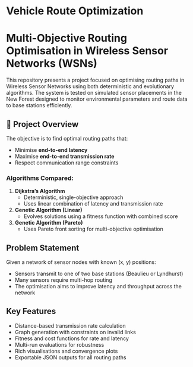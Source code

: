 # Vehicle Route Optimization
# Multi-Objective Routing Optimisation in Wireless Sensor Networks (WSNs)

This repository presents a project focused on optimising routing paths in Wireless Sensor Networks using both deterministic and evolutionary algorithms. The system is tested on simulated sensor placements in the New Forest designed to monitor environmental parameters and route data to base stations efficiently.

## 📘 Project Overview

The objective is to find optimal routing paths that:
- Minimise **end-to-end latency**
- Maximise **end-to-end transmission rate**
- Respect communication range constraints

### Algorithms Compared:
1. **Dijkstra’s Algorithm**  
   - Deterministic, single-objective approach
   - Uses linear combination of latency and transmission rate
2. **Genetic Algorithm (Linear)**  
   - Evolves solutions using a fitness function with combined score
3. **Genetic Algorithm (Pareto)**  
   - Uses Pareto front sorting for multi-objective optimisation

## Problem Statement

Given a network of sensor nodes with known (x, y) positions:
- Sensors transmit to one of two base stations (Beaulieu or Lyndhurst)
- Many sensors require multi-hop routing
- The optimisation aims to improve latency and throughput across the network

## Key Features

- Distance-based transmission rate calculation
- Graph generation with constraints on invalid links
- Fitness and cost functions for rate and latency
- Multi-run evaluations for robustness
- Rich visualisations and convergence plots
- Exportable JSON outputs for all routing paths




